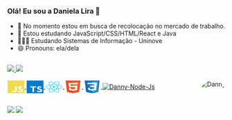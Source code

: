 ### Olá! Eu sou a Daniela Lira 👋

- 🔭 No momento estou em busca de recolocação no mercado de trabalho.
- 🌱 Estou estudando JavaScript/CSS/HTML/React e Java
- 👨🏻‍🎓 Estudando Sistemas de Informação - Uninove
- 😄 Pronouns: ela/dela

##

<div align="30">
  <a href="https://github.com/Dannydlira">
  <img height="180em" src="https://github-readme-stats.vercel.app/api?username=Dannydlira&show_icons=true&theme=dracula&include_all_commits=true&count_private=true"/>
  <img height="180em" src="https://github-readme-stats.vercel.app/api/top-langs/?username=Dannydlira&layout=compact&langs_count=7&theme=dracula"/>
</div>  
  <div style="display: inline_block"><br>
  <img align="center" alt="Danny-Js" height="30" width="40" src="https://raw.githubusercontent.com/devicons/devicon/master/icons/javascript/javascript-plain.svg"> 
  <img align="center" alt="Danny-Ts" height="30" width="40" src="https://raw.githubusercontent.com/devicons/devicon/master/icons/typescript/typescript-plain.svg">
  <img align="center" alt="Danny-React" height="30" width="40" src="https://raw.githubusercontent.com/devicons/devicon/master/icons/react/react-original.svg">
  <img align="center" alt="Danny-HTML" height="30" width="40" src="https://raw.githubusercontent.com/devicons/devicon/master/icons/html5/html5-original.svg">
  <img align="center" alt="Danny-CSS" height="30" width="40" src="https://raw.githubusercontent.com/devicons/devicon/master/icons/css3/css3-original.svg">
  <img align="center" alt="Danny-Node-Js" height="30" width="40" src="https://cdn.jsdelivr.net/gh/devicons/devicon/icons/nodejs/nodejs-original.svg">
  <img align="right" alt="Danny" height="150" style="border-radius:50px;" 
src="https://picrew.me/shareImg/org/202206/338224_HPScdGWV.png"> 
</div>  

          
##
  
<div>
  <a href = "mailto:dannydlira@gmail.com"><img src="https://img.shields.io/badge/-Gmail-%23333?style=for-the-badge&logo=gmail&logoColor=white" target="_blank"></a>
  <a href="https://www.linkedin.com/in/dannydlira" target="_blank"><img src="https://img.shields.io/badge/-LinkedIn-%230077B5?style=for-the-badge&logo=linkedin&logoColor=white" target="_blank"></a>   
</div>  
